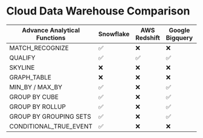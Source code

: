 # Cloud Data Warehouse Comparison

|Advance Analytical Functions|Snowflake   |AWS Redshift|Google Bigquery|Databricks |Oracle|Exasol|
|----------------------------|------------|------------|---------------|-----------|------|------|
| MATCH_RECOGNIZE            |✅          |❌          | ❌            |❌        |✅    |❌    |
| QUALIFY                    |✅          |✅          |✅             |✅        |✅    |✅    |
| SKYLINE                    |❌          |❌          |❌             |❌        |❌    |✅    |
|GRAPH_TABLE                 |❌          |❌          |❌             |❌        |✅    |❌    |
|MIN_BY / MAX_BY             |✅          |❌          |✅             |✅        |❌    |❌    |
|GROUP BY CUBE               |✅          |❌          |✅             |✅        |✅    |✅    |
|GROUP BY ROLLUP             |✅          |❌          |✅             |✅        |✅    |✅    |
|GROUP BY GROUPING SETS      |✅          |❌          |✅             |✅        |✅    |✅    |
|CONDITIONAL_TRUE_EVENT      |✅          |❌          |❌             |❌        |❌    |❌    |
